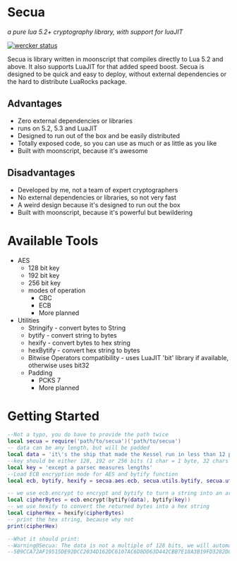 # Secua

*a pure lua 5.2+ cryptography library, with support for luaJIT*

[![wercker status](https://app.wercker.com/status/932f418e3c5c7edaa09983d6b0c43ba0/m/master "wercker status")](https://app.wercker.com/project/byKey/932f418e3c5c7edaa09983d6b0c43ba0)

Secua is library written in moonscript that compiles directly to Lua 5.2 and 
above. It also supports LuaJIT for that added speed boost. Secua is designed
to be quick and easy to deploy, without external dependencies or the hard to distribute
LuaRocks package.

## Advantages

- Zero external dependencies or libraries
- runs on 5.2, 5.3 and LuaJIT
- Designed to run out of the box and be easily distributed
- Totally exposed code, so you can use as much or as little as you like
- Built with moonscript, because it's awesome

## Disadvantages
- Developed by me, not a team of expert cryptographers
- No external dependencies or libraries, so not very fast
- A weird design because it's designed to run out the box
- Built with moonscript, because it's powerful but bewildering

# Available Tools

- AES
    - 128 bit key
    - 192 bit key
    - 256 bit key
    - modes of operation
        - CBC
        - ECB
        - More planned
- Utilities
    - Stringify - convert bytes to String
    - bytify - convert string to bytes
    - hexify - convert bytes to hex string
    - hexBytify - convert hex string to bytes
    - Bitwise Operators compatibility - uses LuaJIT 'bit' library if available, otherwise uses bit32
    - Padding
        - PCKS 7
        - More planned

# Getting Started
```lua
--Not a typo, you do have to provide the path twice
local secua = require('path/to/secua')('path/to/secua')
-- data can be any length, but will be padded
local data = 'it\'s the ship that made the Kessel run in less than 12 parsecs'
--key should be either 128, 192 or 256 bits (1 char = 1 byte, 32 chars * 8 bits = 256bits)
local key = 'except a parsec measures lengths'
--Load ECB encryption mode for AES and bytify function
local ecb, bytify, hexify = secua.aes.ecb, secua.utils.bytify, secua.utils.hexify

-- we use ecb.encrypt to encrypt and bytify to turn a string into an array of bytes
local cipherBytes = ecb.encrypt(bytify(data), bytify(key))
-- we use hexify to convert the returned bytes into a hex string
local cipherHex = hexify(cipherBytes)
-- print the hex string, because why not
print(cipherHex)

--What it should print:
--Warning@Secua: The data is not a multiple of 128 bits, we will automatically pad this according to PKS7
--5B9CCA72AF19515DE92DCC2034D162DC6107AC6D8DD63D442CBB7E18A3B19FD3282D82DD553564514BB358F4A64D17ECF602D51A7929D1B872159FAF272625C4
```